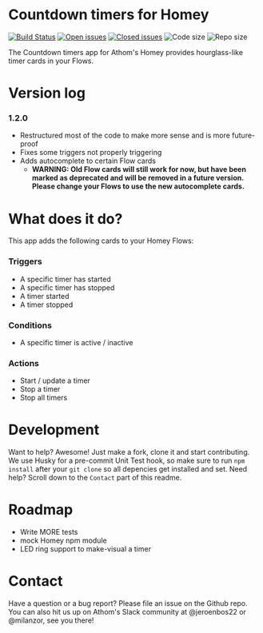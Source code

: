 # Countdown timers for Homey
[![Build Status](https://travis-ci.com/NotQuiteZen/homey.countdown.svg?branch=beta)](https://travis-ci.com/NotQuiteZen/homey.countdown) 
[![Open issues](https://img.shields.io/github/issues-raw/NotQuiteZen/homey.countdown.svg?colorB=blue)](https://github.com/NotQuiteZen/homey.countdown/issues) 
[![Closed issues](https://img.shields.io/github/issues-closed-raw/NotQuiteZen/homey.countdown.svg?colorB=brightgreen)](https://github.com/NotQuiteZen/homey.countdown/issues?q=is%3Aissue+is%3Aclosed) 
![Code size](https://img.shields.io/github/languages/code-size/NotQuiteZen/homey.countdown.svg)
![Repo size](https://img.shields.io/github/repo-size/NotQuiteZen/homey.countdown.svg)


The Countdown timers app for Athom's Homey provides hourglass-like timer cards in your Flows.

# Version log

### 1.2.0

  - Restructured most of the code to make more sense and is more future-proof
  - Fixes some triggers not properly triggering 
  - Adds autocomplete to certain Flow cards
      - **WARNING: Old Flow cards will still work for now, but have been marked as deprecated and will be removed in a future version. Please change your Flows to use the new autocomplete cards.**


# What does it do?
This app adds the following cards to your Homey Flows:
### Triggers

- A specific timer has started
- A specific timer has stopped
- A timer started
- A timer stopped

### Conditions

- A specific timer is active / inactive
    
### Actions

- Start / update a timer
- Stop a timer
- Stop all timers


# Development

Want to help? Awesome!
Just make a fork, clone it and start contributing.
We use Husky for a pre-commit Unit Test hook, so make sure to run `npm install` after your `git clone` so all depencies get installed and set. Need help? Scroll down to the `Contact` part of this readme.

# Roadmap

 - Write MORE tests
 - mock Homey npm module
 - LED ring support to make-visual a timer 
 
# Contact

Have a question or a bug report? Please file an issue on the Github repo. 
You can also hit us up on Athom's Slack community at @jeroenbos22 or @milanzor, see you there!
